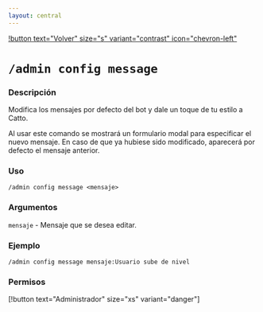 ```yaml
---
layout: central
---
```

[!button text="Volver" size="s" variant="contrast" icon="chevron-left"](../administration.md)
# `/admin config message`
### Descripción
Modifica los mensajes por defecto del bot y dale un toque de tu estilo a Catto.

Al usar este comando se mostrará un formulario modal para especificar el nuevo mensaje. En caso de que ya hubiese sido modificado, aparecerá por defecto el mensaje anterior.

### Uso
```
/admin config message <mensaje>
```

### Argumentos
`mensaje` - Mensaje que se desea editar.

### Ejemplo
```
/admin config message mensaje:Usuario sube de nivel
```

### Permisos
[!button text="Administrador" size="xs" variant="danger"]